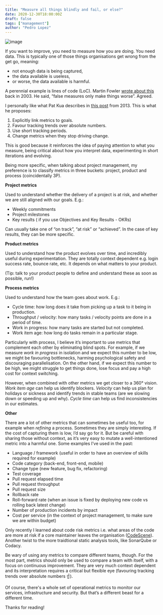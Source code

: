 ```yaml
---
title: "Measure all things blindly and fail, or else?"
date: 2020-12-30T18:00:00Z
draft: false
tags: ["management"]
author: "Pedro Lopez"
---
```


![image](/images/measure-all-things-blindly-and-fail-or-else.jpg)


If you want to improve, you need to measure how you are doing. You need data. This is typically one of those things organisations get wrong from the get go, meaning:

- not enough data is being captured,
- the data available is useless,
- or worse, the data available is harmful.

<!--more-->

A perennial example is lines of code (LoC). Martin Fowler [wrote about this](https://martinfowler.com/bliki/CannotMeasureProductivity.html) back in 2003. He said, “false measures only make things worse”. Agreed.

I personally like what Pat Kua describes in [this post](https://martinfowler.com/articles/useOfMetrics.html) from 2013. This is what he proposes:

1. Explicitly link metrics to goals.
2. Favour tracking trends over absolute numbers.
3. Use short tracking periods.
4.  Change metrics when they stop driving change.

This is good because it reinforces the idea of paying attention to what you measure, being critical about how you interpret data, experimenting in short iterations and evolving.

Being more specific, when talking about project management, my preference is to classify metrics in three buckets: project, product and process (coincidentally 3P).

**Project metrics**

Used to understand whether the delivery of a project is at risk, and whether we are still aligned with our goals. E.g.:

- Weekly commitments
- Project milestones
- Key results ( if you use Objectives and Key Results - OKRs)

Can usually take one of “on track”, “at risk” or “achieved”. In the case of key results, they can be more specific.

**Product metrics**

Used to understand how the product evolves over time, and incredibly useful during experimentation. They are totally context dependent e.g. login success rate, bounce rate, etc. It depends on what matters to your product.

(Tip: talk to your product people to define and understand these as soon as possible, run!)

**Process metrics**

Used to understand how the team goes about work. E.g.:

- Cycle time: how long does it take from picking up a task to it being in production.
- Throughput / velocity: how many tasks / velocity points are done in a period of time.
- Work in progress: how many tasks are started but not completed.
- Work item age: how long do tasks remain in a particular stage.

Particularly with process, I believe it’s important to use metrics that complement each other by eliminating blind spots. For example, if we measure _work in progress_ in isolation and we expect this number to be low, we might be favouring bottlenecks, harming psychological safety and discouraging parallelisation. On the other hand, if we expect this number to be high, we might struggle to get things done, lose focus and pay a high cost for context switching.

However, when combined with other metrics we get closer to a 360° vision. _Work item age_ can help us identify blockers. _Velocity_ can help us plan for holidays or sickness and identify trends in stable teams (are we slowing down or speeding up and why). _Cycle time_ can help us find inconsistencies in our estimates.

**Other**

There are a lot of other metrics that can sometimes be useful too, for example when _refining_ a process. Sometimes they are simply interesting. If the cost of capturing them is low, I’d say go for it. But be careful with sharing those without context, as it’s very easy to mutate a well-intentioned metric into a harmful one. Some examples I’ve used in the past:

- Language / framework (useful in order to have an overview of skills required for example)
- Code category (back-end, front-end, mobile)
- Change type (new feature, bug fix, refactoring)
- Test coverage
- Pull request elapsed time
- Pull request throughput
- Pull request size
- Rollback rate
- Roll-forward rate (when an issue is fixed by deploying new code vs rolling back latest change)
- Number of production incidents by impact
- Cost per service (in the context of project management, to make sure we are within budget)

Only recently I learned about code risk metrics i.e. what areas of the code are more at risk if a core maintainer leaves the organisation ([CodeScene](https://codescene.io/)). Another twist to the more traidtional static analysis tools, like SonarQube or Codacy.

Be wary of using any metrics to compare different teams, though. For the most part, metrics should only be used to compare a team with itself, with a focus on continuous improvement. They are very much context dependent and its interpretation requires a critical but flexible eye (favouring tracking trends over absolute numbers ☝️).

Of course, there's a whole set of operational metrics to monitor our services, infrastructure and security. But that’s a different beast for a different time.

Thanks for reading!
